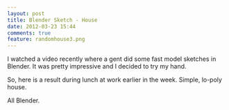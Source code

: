 ```yaml
---
layout: post
title: Blender Sketch - House
date: 2012-03-23 15:44
comments: true
feature: randomhouse3.png
---
```

I watched a video recently where a gent did some fast model sketches in Blender. It was pretty impressive and I decided to try my hand.

So, here is a result during lunch at work earlier in the week. Simple, lo-poly house.

All Blender.
